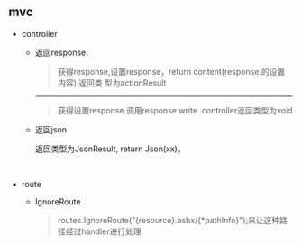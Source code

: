 ## mvc



* controller

  * 返回response.

    > 获得response,设置response，return content(response.的设置内容) 返回类	型为actionResult

    ***

    > 获得设置response.调用response.write .controller返回类型为void

  * 返回json

    返回类型为JsonResult,  return Json(xx)。

    ​

* route

  * IgnoreRoute

    > routes.IgnoreRoute("{resource}.ashx/{*pathInfo}");来让这种路径经过handler进行处理

